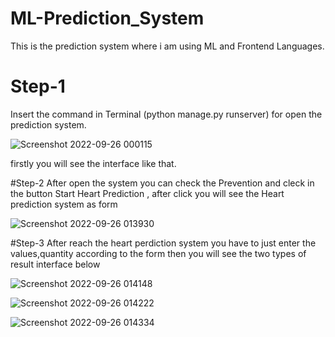 # ML-Prediction_System
This is the prediction system where i am using ML and Frontend Languages.
# Step-1
Insert the command in Terminal (python manage.py runserver) for open the prediction system.

![Screenshot 2022-09-26 000115](https://user-images.githubusercontent.com/104298270/192269790-d5bdec3e-3262-4ab6-8271-92e26f59dc27.png)

firstly you will see the interface like that.

#Step-2
After open the system you can check the Prevention and cleck in the button Start Heart Prediction , after click you will see 
the Heart prediction system as form 

![Screenshot 2022-09-26 013930](https://user-images.githubusercontent.com/104298270/192271019-a37caa56-2122-4923-a8fa-7604bd3c2a8f.png)

#Step-3
After reach the heart perdiction system you have to just enter the values,quantity according to the form 
then you will see the two types of result interface below

![Screenshot 2022-09-26 014148](https://user-images.githubusercontent.com/104298270/192271715-560b3df5-d309-40e1-abbb-6cb37df147cb.png)


![Screenshot 2022-09-26 014222](https://user-images.githubusercontent.com/104298270/192271886-4ad29be1-e05f-4d60-a6a0-398e44ddf4bd.png)


![Screenshot 2022-09-26 014334](https://user-images.githubusercontent.com/104298270/192271941-d83627f2-cc65-464d-8042-860a214ecbbb.png)







